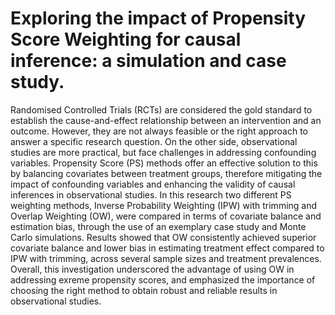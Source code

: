 # Exploring the impact of Propensity Score Weighting for causal inference: a simulation and case study.

Randomised Controlled Trials (RCTs) are considered the gold standard to establish the cause-and-effect relationship between an intervention and an outcome. However, they are not always feasible or the right approach to answer a specific research question. On the other side, observational studies are more practical, but face challenges in addressing confounding variables. Propensity Score (PS) methods offer an effective solution to this by balancing covariates between treatment groups, therefore mitigating the impact of confounding variables and enhancing the validity of causal inferences in observational studies. In this research two different PS weighting methods, Inverse Probability Weighting (IPW) with trimming and Overlap Weighting (OW), were compared in terms of covariate balance and estimation bias, through the use of an exemplary case study and Monte Carlo simulations. Results showed that OW consistently achieved superior covariate balance and lower bias in estimating treatment effect compared to IPW with trimming, across several sample sizes and treatment prevalences. Overall, this investigation underscored the advantage of using OW in addressing exreme propensity scores, and emphasized the importance of choosing the right method to obtain robust and reliable results in observational studies.
